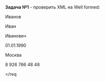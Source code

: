 **Задача №1** - проверить XML на Well formed:
<req>

<surname>Иванов</surname>

<name>Иван</name>

<patronymic>Иванович</patronymic>

<birthdate>01.01.1990</birthdate>

<birthplace>Москва</birthplace>

<phone>8 926 766 48 48</phone>

</req
